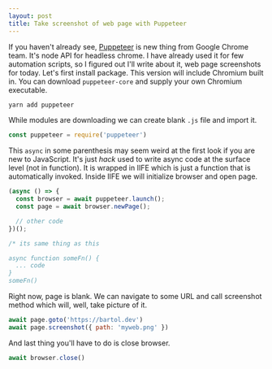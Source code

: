 ```yaml
---
layout: post
title: Take screenshot of web page with Puppeteer
---
```


If you haven't already see, [Puppeteer](https://github.com/GoogleChrome/puppeteer) is new thing from Google Chrome team. It's node API for headless chrome. I have already used it for few automation scripts, so I figured out I'll write about it, web page screenshots for today. Let's first install package. This version will include Chromium built in. You can download `puppeteer-core` and supply your own Chromium executable.

```bash
yarn add puppeteer
```

While modules are downloading we can create blank `.js` file and import it.

```js
const puppeteer = require('puppeteer')
```

This `async` in some parenthesis may seem weird at the first look if you are new to JavaScript. It's just _hack_ used to write async code at the surface level (not in function). It is wrapped in IIFE which is just a function that is automatically invoked. Inside IIFE we will initialize browser and open page.

```js
(async () => {
  const browser = await puppeteer.launch();
  const page = await browser.newPage();

  // other code
})();

/* its same thing as this

async function someFn() {
  ... code
}
someFn()
```

Right now, page is blank. We can navigate to some URL and call screenshot method which will, well, take picture of it.

```js
await page.goto('https://bartol.dev')
await page.screenshot({ path: 'myweb.png' })
```

And last thing you'll have to do is close browser.

```js
await browser.close()
```
